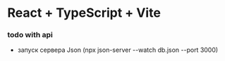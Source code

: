 # React + TypeScript + Vite

### todo with api

- запуск сервера Json (npx json-server --watch db.json --port 3000)
